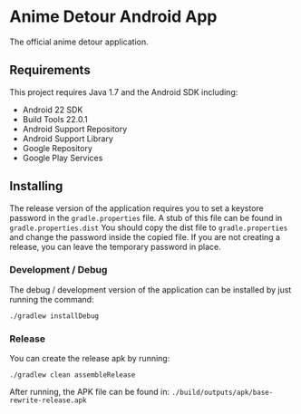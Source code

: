 Anime Detour Android App
========================

The official anime detour application.

Requirements
------------

This project requires Java 1.7 and the Android SDK including:
 * Android 22 SDK
 * Build Tools 22.0.1
 * Android Support Repository
 * Android Support Library
 * Google Repository
 * Google Play Services

Installing
----------

The release version of the application requires you to set a keystore password
in the `gradle.properties` file. A stub of this file can be found in
`gradle.properties.dist` You should copy the dist file to `gradle.properties`
and change the password inside the copied file.
If you are not creating a release, you can leave the temporary password in place.

### Development / Debug ###

The debug / development version of the application can be installed by just 
running the command:

    ./gradlew installDebug

### Release ###

You can create the release apk by running:

    ./gradlew clean assembleRelease
    
After running, the APK file can be found in: 
`./build/outputs/apk/base-rewrite-release.apk`
